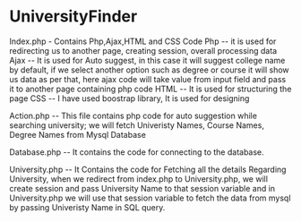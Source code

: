 # UniversityFinder

Index.php - Contains Php,Ajax,HTML and CSS Code 
            Php -- it is used for redirecting us to another page, creating session, overall processing data 
            Ajax -- It is used for Auto suggest, in this case it will suggest college name by default, if we select another option such as degree or course
            it will show us data as per that, here ajax code will take value from input field and pass it to another page containing php code 
            HTML -- It is used for structuring the page 
            CSS -- I have used boostrap library, It is used for designing
            
Action.php -- This file contains php code for auto suggestion while searching university;
              we will fetch Univeristy Names, Course Names, Degree Names from Mysql Database

Database.php -- It contains the code for connecting to the database.

University.php -- It Contains the code for Fetching all the details Regarding University, when we redirect from index.php to University.php, we will create session
                  and pass University Name to that session variable and in University.php we will use that session variable to fetch the data from mysql by passing 
                  Univeristy Name in SQL query.
                  
